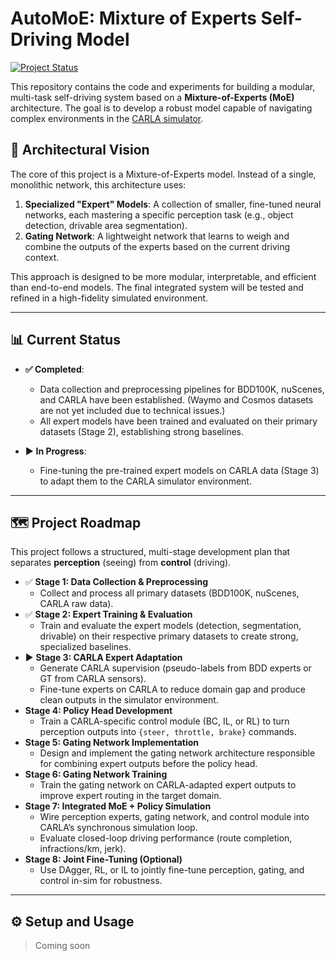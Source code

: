 # AutoMoE: Mixture of Experts Self-Driving Model

[![Project Status](https://img.shields.io/badge/status-in%20development-yellowgreen.svg)](https://github.com/immanuel-peter/self-driving-model)

This repository contains the code and experiments for building a modular, multi-task self-driving system based on a **Mixture-of-Experts (MoE)** architecture. The goal is to develop a robust model capable of navigating complex environments in the [CARLA simulator](https://carla.org/).

## 🤖 Architectural Vision

The core of this project is a Mixture-of-Experts model. Instead of a single, monolithic network, this architecture uses:

1. **Specialized "Expert" Models**: A collection of smaller, fine-tuned neural networks, each mastering a specific perception task (e.g., object detection, drivable area segmentation).
2. **Gating Network**: A lightweight network that learns to weigh and combine the outputs of the experts based on the current driving context.

This approach is designed to be more modular, interpretable, and efficient than end-to-end models. The final integrated system will be tested and refined in a high-fidelity simulated environment.

-----

## 📊 Current Status

* **✅ Completed**: 
  - Data collection and preprocessing pipelines for BDD100K, nuScenes, and CARLA have been established. (Waymo and Cosmos datasets are not yet included due to technical issues.)
  - All expert models have been trained and evaluated on their primary datasets (Stage 2), establishing strong baselines.

* **▶️ In Progress**: 
  - Fine-tuning the pre-trained expert models on CARLA data (Stage 3) to adapt them to the CARLA simulator environment.

-----

## 🗺️ Project Roadmap

This project follows a structured, multi-stage development plan that separates **perception** (seeing) from **control** (driving).

- ✅ **Stage 1: Data Collection & Preprocessing**
  - Collect and process all primary datasets (BDD100K, nuScenes, CARLA raw data).
- ✅ **Stage 2: Expert Training & Evaluation**
  - Train and evaluate the expert models (detection, segmentation, drivable) on their respective primary datasets to create strong, specialized baselines.
- ▶️ **Stage 3: CARLA Expert Adaptation**
  - Generate CARLA supervision (pseudo-labels from BDD experts or GT from CARLA sensors).
  - Fine-tune experts on CARLA to reduce domain gap and produce clean outputs in the simulator environment.
- **Stage 4: Policy Head Development**
  - Train a CARLA-specific control module (BC, IL, or RL) to turn perception outputs into `{steer, throttle, brake}` commands.
- **Stage 5: Gating Network Implementation**
  - Design and implement the gating network architecture responsible for combining expert outputs before the policy head.
- **Stage 6: Gating Network Training**
  - Train the gating network on CARLA-adapted expert outputs to improve expert routing in the target domain.
- **Stage 7: Integrated MoE + Policy Simulation**
  - Wire perception experts, gating network, and control module into CARLA’s synchronous simulation loop.
  - Evaluate closed-loop driving performance (route completion, infractions/km, jerk).
- **Stage 8: Joint Fine-Tuning (Optional)**
  - Use DAgger, RL, or IL to jointly fine-tune perception, gating, and control in-sim for robustness.


-----

## ⚙️ Setup and Usage

> Coming soon